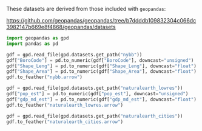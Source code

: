 These datasets are derived from those included with `geopandas`:

https://github.com/geopandas/geopandas/tree/b7ddddb109832304c066dc3982147b669e8f4868/geopandas/datasets

```py
import geopandas as gpd
import pandas as pd

gdf = gpd.read_file(gpd.datasets.get_path("nybb"))
gdf["BoroCode"] = pd.to_numeric(gdf["BoroCode"], downcast="unsigned")
gdf["Shape_Leng"] = pd.to_numeric(gdf["Shape_Leng"], downcast="float")
gdf["Shape_Area"] = pd.to_numeric(gdf["Shape_Area"], downcast="float")
gdf.to_feather("nybb.arrow")

gdf = gpd.read_file(gpd.datasets.get_path("naturalearth_lowres"))
gdf["pop_est"] = pd.to_numeric(gdf["pop_est"], downcast="unsigned")
gdf["gdp_md_est"] = pd.to_numeric(gdf["gdp_md_est"], downcast="float")
gdf.to_feather("naturalearth_lowres.arrow")

gdf = gpd.read_file(gpd.datasets.get_path("naturalearth_cities"))
gdf.to_feather("naturalearth_cities.arrow")
```
